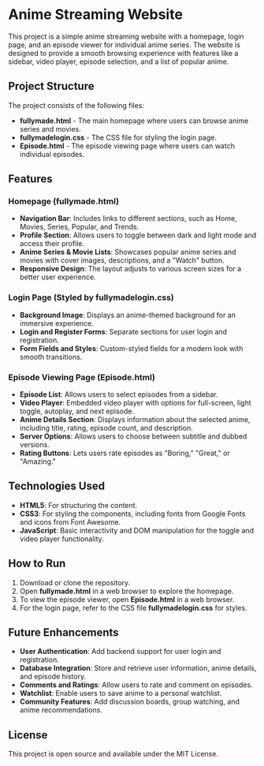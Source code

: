 # Anime Streaming Website

This project is a simple anime streaming website with a homepage, login page, and an episode viewer for individual anime series. The website is designed to provide a smooth browsing experience with features like a sidebar, video player, episode selection, and a list of popular anime.

## Project Structure

The project consists of the following files:
- **fullymade.html** - The main homepage where users can browse anime series and movies.
- **fullymadelogin.css** - The CSS file for styling the login page.
- **Episode.html** - The episode viewing page where users can watch individual episodes.

## Features

### Homepage (fullymade.html)
- **Navigation Bar**: Includes links to different sections, such as Home, Movies, Series, Popular, and Trends.
- **Profile Section**: Allows users to toggle between dark and light mode and access their profile.
- **Anime Series & Movie Lists**: Showcases popular anime series and movies with cover images, descriptions, and a "Watch" button.
- **Responsive Design**: The layout adjusts to various screen sizes for a better user experience.

### Login Page (Styled by fullymadelogin.css)
- **Background Image**: Displays an anime-themed background for an immersive experience.
- **Login and Register Forms**: Separate sections for user login and registration.
- **Form Fields and Styles**: Custom-styled fields for a modern look with smooth transitions.

### Episode Viewing Page (Episode.html)
- **Episode List**: Allows users to select episodes from a sidebar.
- **Video Player**: Embedded video player with options for full-screen, light toggle, autoplay, and next episode.
- **Anime Details Section**: Displays information about the selected anime, including title, rating, episode count, and description.
- **Server Options**: Allows users to choose between subtitle and dubbed versions.
- **Rating Buttons**: Lets users rate episodes as "Boring," "Great," or "Amazing."

## Technologies Used

- **HTML5**: For structuring the content.
- **CSS3**: For styling the components, including fonts from Google Fonts and icons from Font Awesome.
- **JavaScript**: Basic interactivity and DOM manipulation for the toggle and video player functionality.

## How to Run

1. Download or clone the repository.
2. Open **fullymade.html** in a web browser to explore the homepage.
3. To view the episode viewer, open **Episode.html** in a web browser.
4. For the login page, refer to the CSS file **fullymadelogin.css** for styles.

## Future Enhancements

- **User Authentication**: Add backend support for user login and registration.
- **Database Integration**: Store and retrieve user information, anime details, and episode history.
- **Comments and Ratings**: Allow users to rate and comment on episodes.
- **Watchlist**: Enable users to save anime to a personal watchlist.
- **Community Features**: Add discussion boards, group watching, and anime recommendations.

## License

This project is open source and available under the MIT License.

